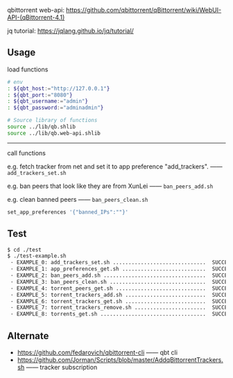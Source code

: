 
qbittorrent web-api: https://github.com/qbittorrent/qBittorrent/wiki/WebUI-API-(qBittorrent-4.1)

jq tutorial: https://jqlang.github.io/jq/tutorial/

## Usage

load functions

```bash
# env
: ${qbt_host:="http://127.0.0.1"}
: ${qbt_port:="8080"}
: ${qbt_username:="admin"}
: ${qbt_password:="adminadmin"}

# Source library of functions
source ../lib/qb.shlib
source ../lib/qb.web-api.shlib
```

---

call functions

e.g. fetch tracker from net and set it to app preference "add_trackers". —— `add_trackers_set.sh`

e.g. ban peers that look like they are from XunLei —— `ban_peers_add.sh`

e.g. clean banned peers —— `ban_peers_clean.sh`

```bash
set_app_preferences '{"banned_IPs":""}'
```

## Test

```bash
$ cd ./test
$ ./test-example.sh
 · EXAMPLE_0: add_trackers_set.sh ..............................  SUCCESS
 · EXAMPLE_1: app_preferences_get.sh ...........................  SUCCESS
 · EXAMPLE_2: ban_peers_add.sh .................................  SUCCESS
 · EXAMPLE_3: ban_peers_clean.sh ...............................  SUCCESS
 · EXAMPLE_4: torrent_peers_get.sh .............................  SUCCESS
 · EXAMPLE_5: torrent_trackers_add.sh ..........................  SUCCESS
 · EXAMPLE_6: torrent_trackers_get.sh ..........................  SUCCESS
 · EXAMPLE_7: torrent_trackers_remove.sh .......................  SUCCESS
 · EXAMPLE_8: torrents_get.sh ..................................  SUCCESS
```

## Alternate

+ https://github.com/fedarovich/qbittorrent-cli —— qbt cli 
+ https://github.com/Jorman/Scripts/blob/master/AddqBittorrentTrackers.sh —— tracker subscription
